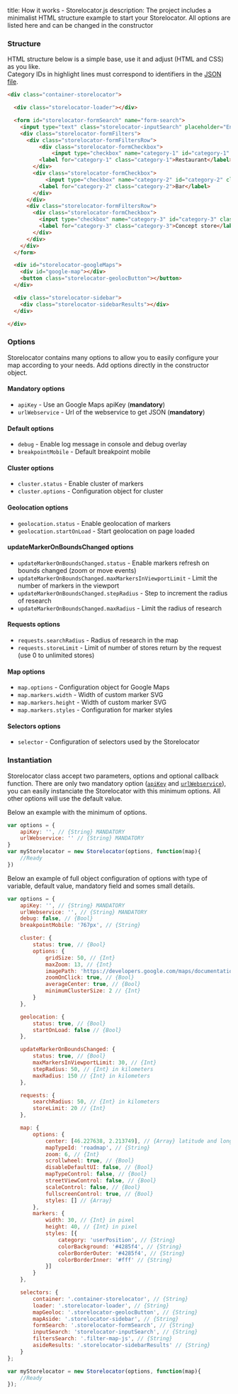 title: How it works - Storelocator.js
description: The project includes a minimalist HTML structure example to start your Storelocator. All options are listed here and can be changed in the constructor

### Structure

HTML structure below is a simple base, use it and adjust (HTML and CSS) as you like.<br />
Category IDs in highlight lines must correspond to identifiers in the [JSON file](features/#json-structure).

```html hl_lines="10 14 20"
<div class="container-storelocator">

  <div class="storelocator-loader"></div>

  <form id="storelocator-formSearch" name="form-search">
    <input type="text" class="storelocator-inputSearch" placeholder="Enter a location" autocomplete="off" value="" required />
    <div class="storelocator-formFilters">
      <div class="storelocator-formFiltersRow">
          <div class="storelocator-formCheckbox">
              <input type="checkbox" name="category-1" id="category-1" class="filter-map-js" checked="checked" value="1" />
          <label for="category-1" class="category-1">Restaurant</label>
        </div>
        <div class="storelocator-formCheckbox">
            <input type="checkbox" name="category-2" id="category-2" class="filter-map-js" checked="checked" value="2" />
          <label for="category-2" class="category-2">Bar</label>
        </div>
      </div>
      <div class="storelocator-formFiltersRow">
        <div class="storelocator-formCheckbox">
          <input type="checkbox" name="category-3" id="category-3" class="filter-map-js" checked="checked" value="3" />
          <label for="category-3" class="category-3">Concept store</label>
        </div>
      </div>
    </div>
  </form>

  <div id="storelocator-googleMaps">
    <div id="google-map"></div>
    <button class="storelocator-geolocButton"></button>
  </div>

  <div class="storelocator-sidebar">
    <div class="storelocator-sidebarResults"></div>
  </div>

</div>
```

### Options

Storelocator contains many options to allow you to easily configure your map according to your needs. Add options directly in the constructor object.

#### Mandatory options

* `apiKey` - Use an Google Maps apiKey (__mandatory__)
* `urlWebservice` - Url of the webservice to get JSON (__mandatory__)

#### Default options

* `debug` - Enable log message in console and debug overlay
* `breakpointMobile` - Default breakpoint mobile

#### Cluster options

* `cluster.status` - Enable cluster of markers
* `cluster.options` - Configuration object for cluster

#### Geolocation options

* `geolocation.status` - Enable geolocation of markers
* `geolocation.startOnLoad` - Start geolocation on page loaded

#### updateMarkerOnBoundsChanged options

* `updateMarkerOnBoundsChanged.status` - Enable markers refresh on bounds changed (zoom or move events)
* `updateMarkerOnBoundsChanged.maxMarkersInViewportLimit` - Limit the number of markers in the viewport
* `updateMarkerOnBoundsChanged.stepRadius` - Step to increment the radius of research
* `updateMarkerOnBoundsChanged.maxRadius` - Limit the radius of research

#### Requests options

* `requests.searchRadius` - Radius of research in the map
* `requests.storeLimit` - Limit of number of stores return by the request (use 0 to unlimited stores)

#### Map options

* `map.options` - Configuration object for Google Maps
* `map.markers.width` - Width of custom marker SVG
* `map.markers.height` - Width of custom marker SVG
* `map.markers.styles` - Configuration for marker styles

#### Selectors options

* `selector` - Configuration of selectors used by the Storelocator

### Instantiation

Storelocator class accept two parameters, options and optional callback function. There are only two mandatory option ([`apiKey`](getting-started.md#create-an-api-key) and [`urlWebservice`](features.md#php-class-and-webservice)), you can easily instanciate the Storelocator with this minimum options. All other options will use the default value.

Below an example with the minimum of options.

```javascript
var options = {
    apiKey: '', // {String} MANDATORY
    urlWebservice: '' // {String} MANDATORY
}
var myStorelocator = new Storelocator(options, function(map){
    //Ready
})
```

Below an example of full object configuration of options with type of variable, default value, mandatory field and somes small details.

```javascript
var options = {
    apiKey: '', // {String} MANDATORY
    urlWebservice: '', // {String} MANDATORY
    debug: false, // {Bool}
    breakpointMobile: '767px', // {String}

    cluster: {
        status: true, // {Bool}
        options: {
            gridSize: 50, // {Int}
            maxZoom: 13, // {Int}
            imagePath: 'https://developers.google.com/maps/documentation/javascript/examples/markerclusterer/m', // {String}
            zoomOnClick: true, // {Bool}
            averageCenter: true, // {Bool}
            minimumClusterSize: 2 // {Int}
        }
    },

    geolocation: {
        status: true, // {Bool}
        startOnLoad: false // {Bool}
    },

    updateMarkerOnBoundsChanged: {
        status: true, // {Bool}
        maxMarkersInViewportLimit: 30, // {Int}
        stepRadius: 50, // {Int} in kilometers
        maxRadius: 150 // {Int} in kilometers
    },

    requests: {
        searchRadius: 50, // {Int} in kilometers
        storeLimit: 20 // {Int}
    },

    map: {
        options: {
            center: [46.227638, 2.213749], // {Array} latitude and longitude
            mapTypeId: 'roadmap', // {String}
            zoom: 6, // {Int}
            scrollwheel: true, // {Bool}
            disableDefaultUI: false, // {Bool}
            mapTypeControl: false, // {Bool}
            streetViewControl: false, // {Bool}
            scaleControl: false, // {Bool}
            fullscreenControl: true, // {Bool}
            styles: [] // {Array}
        },
        markers: {
            width: 30, // {Int} in pixel
            height: 40, // {Int} in pixel
            styles: [{
                category: 'userPosition', // {String}
                colorBackground: '#4285f4', // {String}
                colorBorderOuter: '#4285f4', // {String}
                colorBorderInner: '#fff' // {String}
            }]
        }
    },

    selectors: {
        container: '.container-storelocator', // {String}
        loader: '.storelocator-loader', // {String}
        mapGeoloc: '.storelocator-geolocButton', // {String}
        mapAside: '.storelocator-sidebar', // {String}
        formSearch: '.storelocator-formSearch', // {String}
        inputSearch: 'storelocator-inputSearch', // {String}
        filtersSearch: '.filter-map-js', // {String}
        asideResults: '.storelocator-sidebarResults' // {String}
    }
};

var myStorelocator = new Storelocator(options, function(map){
    //Ready
});
```

<script>
  ((window.gitter = {}).chat = {}).options = {
    room: 'store-locator/store-locator'
  };
</script>
<script src="https://sidecar.gitter.im/dist/sidecar.v1.js" async defer></script>